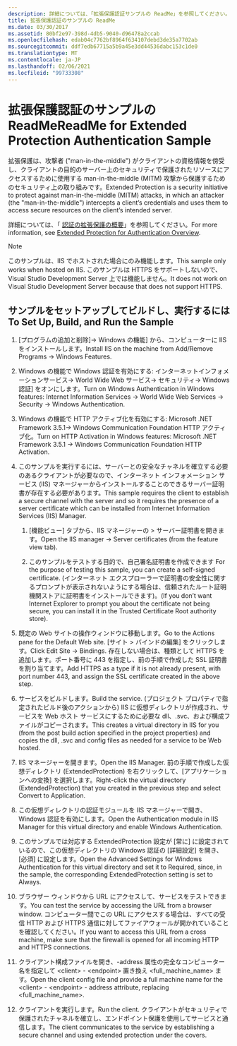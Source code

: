 ```yaml
---
description: 詳細については、「拡張保護認証サンプルの ReadMe」を参照してください。
title: 拡張保護認証のサンプルの ReadMe
ms.date: 03/30/2017
ms.assetid: 80bf2e97-398d-4db5-9040-d96478a2ccab
ms.openlocfilehash: edab04c7762bf8964f634107debd3de35a7702ab
ms.sourcegitcommit: ddf7edb67715a5b9a45e3dd44536dabc153c1de0
ms.translationtype: MT
ms.contentlocale: ja-JP
ms.lasthandoff: 02/06/2021
ms.locfileid: "99733308"
---
```

# <a name="readme-for-extended-protection-authentication-sample"></a><span data-ttu-id="349bc-103">拡張保護認証のサンプルの ReadMe</span><span class="sxs-lookup"><span data-stu-id="349bc-103">ReadMe for Extended Protection Authentication Sample</span></span>

<span data-ttu-id="349bc-104">拡張保護は、攻撃者 ("man-in-the-middle") がクライアントの資格情報を傍受し、クライアントの目的のサーバー上のセキュリティで保護されたリソースにアクセスするために使用する man-in-the-middle (MITM) 攻撃から保護するためのセキュリティ上の取り組みです。</span><span class="sxs-lookup"><span data-stu-id="349bc-104">Extended Protection is a security initiative to protect against man-in-the-middle (MITM) attacks, in which an attacker (the "man-in-the-middle") intercepts a client’s credentials and uses them to access secure resources on the client’s intended server.</span></span>

<span data-ttu-id="349bc-105">詳細については、「 [認証の拡張保護の概要](extended-protection-for-authentication-overview.md)」を参照してください。</span><span class="sxs-lookup"><span data-stu-id="349bc-105">For more information, see [Extended Protection for Authentication Overview](extended-protection-for-authentication-overview.md).</span></span>

> [!NOTE]
> <span data-ttu-id="349bc-106">このサンプルは、IIS でホストされた場合にのみ機能します。</span><span class="sxs-lookup"><span data-stu-id="349bc-106">This sample only works when hosted on IIS.</span></span> <span data-ttu-id="349bc-107">このサンプルは HTTPS をサポートしないので、Visual Studio Development Server 上では機能しません。</span><span class="sxs-lookup"><span data-stu-id="349bc-107">It does not work on Visual Studio Development Server because that does not support HTTPS.</span></span>

## <a name="to-set-up-build-and-run-the-sample"></a><span data-ttu-id="349bc-108">サンプルをセットアップしてビルドし、実行するには</span><span class="sxs-lookup"><span data-stu-id="349bc-108">To Set Up, Build, and Run the Sample</span></span>

1. <span data-ttu-id="349bc-109">[プログラムの追加と削除]-> Windows の機能] から、コンピューターに IIS をインストールします。</span><span class="sxs-lookup"><span data-stu-id="349bc-109">Install IIS on the machine from Add/Remove Programs -> Windows Features.</span></span>

2. <span data-ttu-id="349bc-110">Windows の機能で Windows 認証を有効にする: インターネットインフォメーションサービス-> World Wide Web サービス-> セキュリティ-> Windows 認証] をオンにします。</span><span class="sxs-lookup"><span data-stu-id="349bc-110">Turn on Windows Authentication in Windows features: Internet Information Services -> World Wide Web Services -> Security -> Windows Authentication.</span></span>

3. <span data-ttu-id="349bc-111">Windows の機能で HTTP アクティブ化を有効にする: Microsoft .NET Framework 3.5.1-> Windows Communication Foundation HTTP アクティブ化。</span><span class="sxs-lookup"><span data-stu-id="349bc-111">Turn on HTTP Activation in Windows features: Microsoft .NET Framework 3.5.1 -> Windows Communication Foundation HTTP Activation.</span></span>

4. <span data-ttu-id="349bc-112">このサンプルを実行するには、サーバーとの安全なチャネルを確立する必要のあるクライアントが必要なので、インターネット インフォメーション サービス (IIS) マネージャーからインストールすることのできるサーバー証明書が存在する必要があります。</span><span class="sxs-lookup"><span data-stu-id="349bc-112">This sample requires the client to establish a secure channel with the server and so it requires the presence of a server certificate which can be installed from Internet Information Services (IIS) Manager.</span></span>

    1. <span data-ttu-id="349bc-113">[機能ビュー] タブから、IIS マネージャーの > サーバー証明書を開きます。</span><span class="sxs-lookup"><span data-stu-id="349bc-113">Open the IIS manager -> Server certificates (from the feature view tab).</span></span>

    2. <span data-ttu-id="349bc-114">このサンプルをテストする目的で、自己署名証明書を作成できます </span><span class="sxs-lookup"><span data-stu-id="349bc-114">For the purpose of testing this sample, you can create a self-signed certificate.</span></span> <span data-ttu-id="349bc-115">(インターネット エクスプローラーで証明書の安全性に関するプロンプトが表示されないようにする場合は、信頼されたルート証明機関ストアに証明書をインストールできます)。</span><span class="sxs-lookup"><span data-stu-id="349bc-115">(If you don’t want Internet Explorer to prompt you about the certificate not being secure, you can install it in the Trusted Certificate Root authority store).</span></span>

5. <span data-ttu-id="349bc-116">既定の Web サイトの操作ウィンドウに移動します。</span><span class="sxs-lookup"><span data-stu-id="349bc-116">Go to the Actions pane for the Default Web site.</span></span> <span data-ttu-id="349bc-117">[サイト > バインドの編集] をクリックします。</span><span class="sxs-lookup"><span data-stu-id="349bc-117">Click Edit Site -> Bindings.</span></span> <span data-ttu-id="349bc-118">存在しない場合は、種類として HTTPS を追加します。ポート番号に 443 を指定し、前の手順で作成した SSL 証明書を割り当てます。</span><span class="sxs-lookup"><span data-stu-id="349bc-118">Add HTTPS as a type if it is not already present, with port number 443, and assign the SSL certificate created in the above step.</span></span>

6. <span data-ttu-id="349bc-119">サービスをビルドします。</span><span class="sxs-lookup"><span data-stu-id="349bc-119">Build the service.</span></span> <span data-ttu-id="349bc-120">(プロジェクト プロパティで指定されたビルド後のアクションから) IIS に仮想ディレクトリが作成され、サービスを Web ホスト サービスにするために必要な dll、.svc、および構成ファイルがコピーされます。</span><span class="sxs-lookup"><span data-stu-id="349bc-120">This creates a virtual directory in IIS for you (from the post build action specified in the project properties) and copies the dll, .svc and config files as needed for a service to be Web hosted.</span></span>

7. <span data-ttu-id="349bc-121">IIS マネージャーを開きます。</span><span class="sxs-lookup"><span data-stu-id="349bc-121">Open the IIS Manager.</span></span> <span data-ttu-id="349bc-122">前の手順で作成した仮想ディレクトリ (ExtendedProtection) を右クリックして、[アプリケーションへの変換] を選択します。</span><span class="sxs-lookup"><span data-stu-id="349bc-122">Right-click the virtual directory (ExtendedProtection) that you created in the previous step and select Convert to Application.</span></span>

8. <span data-ttu-id="349bc-123">この仮想ディレクトリの認証モジュールを IIS マネージャーで開き、Windows 認証を有効にします。</span><span class="sxs-lookup"><span data-stu-id="349bc-123">Open the Authentication module in IIS Manager for this virtual directory and enable Windows Authentication.</span></span>

9. <span data-ttu-id="349bc-124">このサンプルでは対応する ExtendedProtection 設定が [常に] に設定されているので、この仮想ディレクトリの Windows 認証の [詳細設定] を開き、[必須] に設定します。</span><span class="sxs-lookup"><span data-stu-id="349bc-124">Open the Advanced Settings for Windows Authentication for this virtual directory and set it to Required, since, in the sample, the corresponding ExtendedProtection setting is set to Always.</span></span>

10. <span data-ttu-id="349bc-125">ブラウザー ウィンドウから URL にアクセスして、サービスをテストできます。</span><span class="sxs-lookup"><span data-stu-id="349bc-125">You can test the service by accessing the URL from a browser window.</span></span> <span data-ttu-id="349bc-126">コンピューター間でこの URL にアクセスする場合は、すべての受信 HTTP および HTTPS 通信に対してファイアウォールが開かれていることを確認してください。</span><span class="sxs-lookup"><span data-stu-id="349bc-126">If you want to access this URL from a cross machine, make sure that the firewall is opened for all incoming HTTP and HTTPS connections.</span></span>

11. <span data-ttu-id="349bc-127">クライアント構成ファイルを開き、-address 属性の完全なコンピューター名を指定して \<client>  -  \<endpoint> 置き換え \<full_machine_name> ます。</span><span class="sxs-lookup"><span data-stu-id="349bc-127">Open the client config file and provide a full machine name for the \<client> - \<endpoint> - address attribute, replacing \<full_machine_name>.</span></span>

12. <span data-ttu-id="349bc-128">クライアントを実行します。</span><span class="sxs-lookup"><span data-stu-id="349bc-128">Run the client.</span></span> <span data-ttu-id="349bc-129">クライアントがセキュリティで保護されたチャネルを確立し、エンドポイント保護を使用してサービスと通信します。</span><span class="sxs-lookup"><span data-stu-id="349bc-129">The client communicates to the service by establishing a secure channel and using extended protection under the covers.</span></span>
